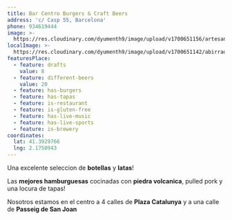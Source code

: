 ```yaml
---
title: Bar Centro Burgers & Craft Beers
address: 'c/ Casp 55, Barcelona'
phone: 934619444
image: >-
  https://res.cloudinary.com/dyumenth9/image/upload/v1700651156/artesants_ndlspy.png
localImage: >-
  https://res.cloudinary.com/dyumenth9/image/upload/v1700651142/abirradero-local_tnkbwy.jpg
featuresPlace:
  - feature: drafts
    value: 8
  - feature: different-beers
    value: 20
  - feature: has-burgers
  - feature: has-tapas
  - feature: is-restaurant
  - feature: is-gluten-free
  - feature: has-live-music
  - feature: has-live-sports
  - feature: is-brewery
coordinates:
  lat: 41.3929766
  lng: 2.1750943
---
```


Una excelente seleccion de **botellas** y **latas**!

Las **mejores hamburguesas** cocinadas con **piedra volcanica**, pulled pork y una locura de tapas!

Nosotros estamos en el centro a 4 calles de **Plaza Catalunya** y a una calle de **Passeig de San Joan**
